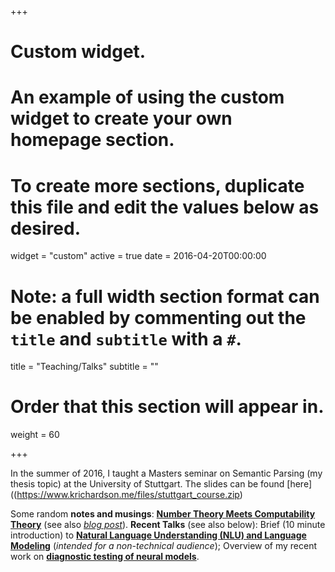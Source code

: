 +++
# Custom widget.
# An example of using the custom widget to create your own homepage section.
# To create more sections, duplicate this file and edit the values below as desired.
widget = "custom"
active = true
date = 2016-04-20T00:00:00

# Note: a full width section format can be enabled by commenting out the `title` and `subtitle` with a `#`.
title = "Teaching/Talks"
subtitle = ""

# Order that this section will appear in.
weight = 60

+++

In the summer of 2016, I taught a Masters seminar on Semantic Parsing
(my thesis topic) at the University of Stuttgart. The slides can be
found
[here]((https://www.krichardson.me/files/stuttgart_course.zip)


Some random **notes and musings**: [**Number Theory Meets Computability
Theory**](https://www.krichardson.me/files/h10.pdf) (see also
[*blog post*](https://www.krichardson.me/post/number_computability/)). **Recent
Talks** (see also below): Brief (10 minute introduction) to
[**Natural Language Understanding (NLU) and Language Modeling**](https://www.krichardson.me/files/nlu_lm.pdf) (*intended for a non-technical audience*); Overview of my recent
work on [**diagnostic testing of neural models**](https://www.krichardson.me/files/probing.pdf).
